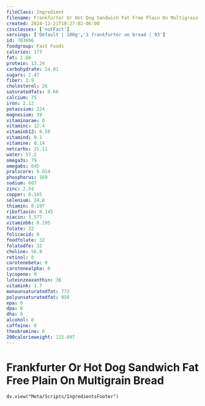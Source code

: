 ```yaml
---
fileClass: Ingredient
filename: Frankfurter Or Hot Dog Sandwich Fat Free Plain On Multigrain Bread
created: 2024-12-21T19:27:02-06:00
cssclasses: ['nutFact']
servings: ['Default | 100g','1 frankfurter on bread | 93']
id: 783696
foodgroup: Fast Foods
calories: 173
fat: 2.66
protein: 13.24
carbohydrate: 24.01
sugars: 2.47
fiber: 2.9
cholesterol: 26
saturatedfats: 0.66
calcium: 75
iron: 2.12
potassium: 224
magnesium: 39
vitaminarae: 0
vitaminc: 12.4
vitaminb12: 0.58
vitamind: 0.1
vitamine: 0.14
netcarbs: 21.11
water: 57.2
omega3s: 79
omega6s: 645
pralscore: 6.014
phosphorus: 169
sodium: 687
zinc: 2.54
copper: 0.185
selenium: 24.8
thiamin: 0.197
riboflavin: 0.145
niacin: 3.577
vitaminb6: 0.195
folate: 32
folicacid: 0
foodfolate: 32
folatedfe: 32
choline: 56.8
retinol: 0
carotenebeta: 0
carotenealpha: 0
lycopene: 0
luteinzeaxanthin: 36
vitamink: 1.7
monounsaturatedfat: 772
polyunsaturatedfat: 950
epa: 0
dpa: 0
dha: 0
alcohol: 0
caffeine: 0
theobromine: 0
200calorieweight: 115.607
---
```


# Frankfurter Or Hot Dog Sandwich Fat Free Plain On Multigrain Bread

```dataviewjs
dv.view("Meta/Scripts/IngredientsFooter")
```
